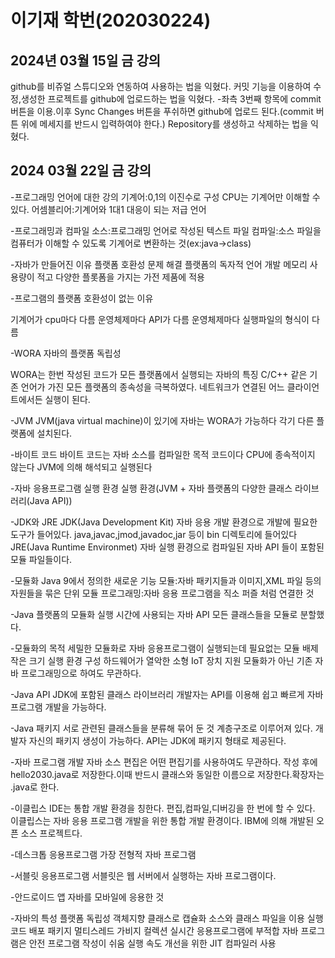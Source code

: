 # 이기재 학번(202030224)

## 2024년 03월 15일 금 강의
github를 비쥬얼 스튜디오와 연동하여 사용하는 법을 익혔다.
커밋 기능을 이용하여 수정,생성한 프로젝트를 github에 업로드하는 법을 익혔다.
-좌측 3번째 항목에 commit 버튼을 이용.이후 Sync Changes 버튼을 푸쉬하면 github에 업로드 된다.(commit 버튼 위에 메세지를 반드시 입력하여야 한다.)
Repository를 생성하고 삭제하는 법을 익혔다.
## 2024 03월 22일 금 강의
-프로그래밍 언어에 대한 강의
기계어:0,1의 이진수로 구성
      CPU는 기계어만 이해할 수 있다.
어셈블리어:기계어와 1대1 대응이 되는 저급 언어

-프로그래밍과 컴파일
소스:프로그래밍 언어로 작성된 텍스트 파일
컴파일:소스 파일을 컴퓨터가 이해할 수 있도록 기계어로 변환하는 것(ex:java->class)

-자바가 만들어진 이유
플랫폼 호환성 문제 해결
플랫폼의 독자적 언어 개발
메모리 사용량이 적고 다양한 플롯폼을 가지는 가전 제품에 적용

-프로그램의 플랫폼 호환성이 없는 이유

기계어가 cpu마다 다름
운영체제마다 API가 다름
운영체제마다 실행파일의  형식이 다름

-WORA 자바의 플랫폼 독립성

WORA는 한번 작성된 코드가 모든 플랫폼에서 실행되는 자바의 특징
C/C++ 같은 기존 언어가 가진 모든 플랫폼의 종속성을 극복하였다.
네트워크가 연결된 어느 클라이언트에서든 실행이 된다.

-JVM
JVM(java virtual machine)이 있기에 자바는 WORA가 가능하다
각기 다른 플랫폼에 설치된다.

-바이트 코드
바이트 코드는 자바 소스를 컴파일한 목적 코드이다
CPU에 종속적이지 않는다
JVM에 의해 해석되고 실행된다

-자바 응용프로그램 실행 환경
실행 환경(JVM + 자바 플랫폼의 다양한 클래스 라이브러리(Java API))

-JDK와 JRE
JDK(Java Development Kit)
자바 응용 개발 환경으로 개발에 필요한 도구가 들어있다.
java,javac,jmod,javadoc,jar 등이 bin 디렉토리에 들어있다
JRE(Java Runtime Environmet)
자바 실행 환경으로 컴파일된 자바 API 들이 포함된 모듈 파일들이다.

-모듈화
Java 9에서 정의한 새로운 기능
모듈:자바 패키지들과 이미지,XML 파일 등의 자원들을 묶은 단위
모듈 프로그래밍:자바 응용 프로그램을 직소 퍼즐 처럼 연결한 것

-Java 플랫폼의 모듈화
실행 시간에 사용되는 자바 API 모든 클래스들을 모듈로 분할했다.

-모듈화의 목적
세밀한 모듈화로 자바 응용프로그램이 실행되는데 필요없는 모듈 배제
작은 크기 실행 환경 구성
하드웨어가 열악한 소형 IoT 장치 지원
모듈화가 아닌 기존 자바 프로그래밍으로 하여도 무관하다.

-Java API
JDK에 포함된 클래스 라이브러리
개발자는 API를 이용해 쉽고 빠르게 자바 프로그램 개발을 가능하다.

-Java 패키지
서로 관련된 클래스들을 분류해 묶어 둔 것
계층구조로 이루어져 있다.
개발자 자신의 패키지 생성이 가능하다.
API는 JDK에 패키지 형태로 제공된다.

-자바 프로그램 개발
자바 소스 편집은 어떤 편집기를 사용하여도 무관하다.
작성 후에 hello2030.java로 저장한다.이때 반드시 클래스와 동일한 이름으로 저장한다.확장자는 .java로 한다.

-이클립스
IDE는 통합 개발 환경을 칭한다.
편집,컴파일,디버깅을 한 번에 할 수 있다.
이클립스는 자바 응용 프로그램 개발을 위한 통합 개발 환경이다.
IBM에 의해 개발된 오픈 소스 프로젝트다.

-데스크톱 응용프로그램
가장 전형적 자바 프로그램

-서블릿 응용프로그램
서블릿은 웹 서버에서 실행하는 자바 프로그램이다.

-안드로이드 앱
자바를 모바일에 응용한 것

-자바의 특성
플랫폼 독립성
객체지향
클래스로 캡슐화
소스와 클래스 파일을 이용
실행 코드 배포
패키지
멀티스레드
가비지 컬렉션
실시간 응용프로그램에 부적합
자바 프로그램은 안전
프로그램 작성이 쉬움
실행 속도 개선을 위한 JIT 컴파일러 사용
